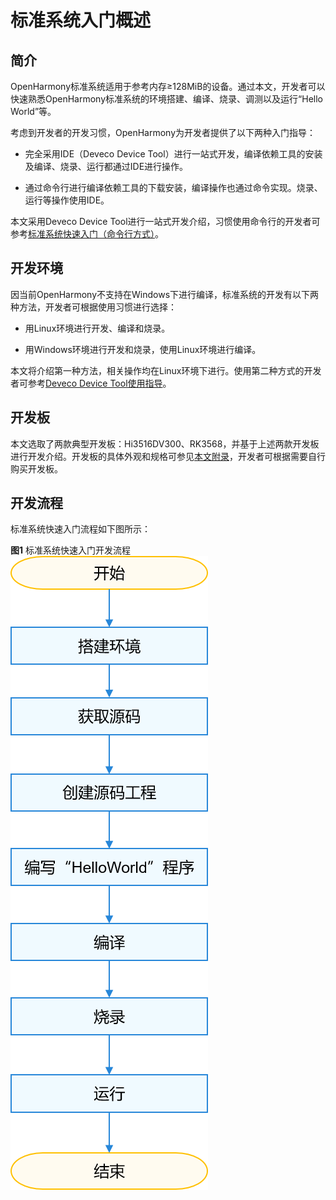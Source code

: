 # 标准系统入门概述


## 简介

OpenHarmony标准系统适用于参考内存≥128MiB的设备。通过本文，开发者可以快速熟悉OpenHarmony标准系统的环境搭建、编译、烧录、调测以及运行“Hello World”等。

考虑到开发者的开发习惯，OpenHarmony为开发者提供了以下两种入门指导：

- 完全采用IDE（Deveco Device Tool）进行一站式开发，编译依赖工具的安装及编译、烧录、运行都通过IDE进行操作。

- 通过命令行进行编译依赖工具的下载安装，编译操作也通过命令实现。烧录、运行等操作使用IDE。

本文采用Deveco Device Tool进行一站式开发介绍，习惯使用命令行的开发者可参考[标准系统快速入门（命令行方式）](../quick-start/quickstart-standard-overview.md)。


## 开发环境

因当前OpenHarmony不支持在Windows下进行编译，标准系统的开发有以下两种方法，开发者可根据使用习惯进行选择：

- 用Linux环境进行开发、编译和烧录。

- 用Windows环境进行开发和烧录，使用Linux环境进行编译。

本文将介绍第一种方法，相关操作均在Linux环境下进行。使用第二种方式的开发者可参考[Deveco Device Tool使用指导](https://device.harmonyos.com/cn/docs/documentation/guide/service_introduction-0000001050166905)。


## 开发板

本文选取了两款典型开发板：Hi3516DV300、RK3568，并基于上述两款开发板进行开发介绍。开发板的具体外观和规格可参见[本文附录](../quick-start/quickstart-ide-standard-board-introduction-hi3516.md)，开发者可根据需要自行购买开发板。


## 开发流程

标准系统快速入门流程如下图所示：

  **图1** 标准系统快速入门开发流程
  ![zh-cn_image_0000001262773229](figures/zh-cn_image_0000001262773229.png)
